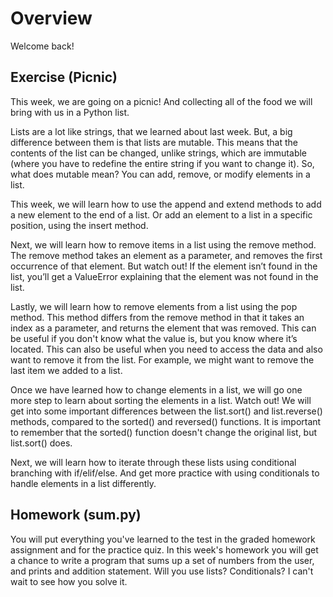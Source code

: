 # Overview

Welcome back!

## Exercise (Picnic)

This week, we are going on a picnic! And collecting all of the food we will bring with us in a Python list.

Lists are a lot like strings, that we learned about last week. But, a big difference between them is that lists are mutable. This means that the contents of the list can be changed, unlike strings, which are immutable (where you have to redefine the entire string if you want to change it). So, what does mutable mean? You can add, remove, or modify elements in a list.

This week, we will learn how to use the append and extend methods to add a new element to the end of a list. Or add an element to a list in a specific position, using the insert method.

Next, we will learn how to remove items in a list using the remove method. The remove method takes an element as a parameter, and removes the first occurrence of that element. But watch out! If the element isn’t found in the list, you’ll get a ValueError explaining that the element was not found in the list.

Lastly, we will learn how to remove elements from a list using the pop method. This method differs from the remove method in that it takes an index as a parameter, and returns the element that was removed. This can be useful if you don't know what the value is, but you know where it’s located. This can also be useful when you need to access the data and also want to remove it from the list. For example, we might want to remove the last item we added to a list.

Once we have learned how to change elements in a list, we will go one more step to learn about sorting the elements in a list. Watch out! We will get into some important differences between the list.sort() and list.reverse() methods, compared to the sorted() and reversed() functions. It is important to remember that the sorted() function doesn't change the original list, but list.sort() does.

Next, we will learn how to iterate through these lists using conditional branching with if/elif/else. And get more practice with using conditionals to handle elements in a list differently.

## Homework (sum.py)

You will put everything you've learned to the test in the graded homework assignment and for the practice quiz. In this week's homework you will get a chance to write a program that sums up a set of numbers from the user, and prints and addition statement. Will you use lists? Conditionals? I can't wait to see how you solve it.